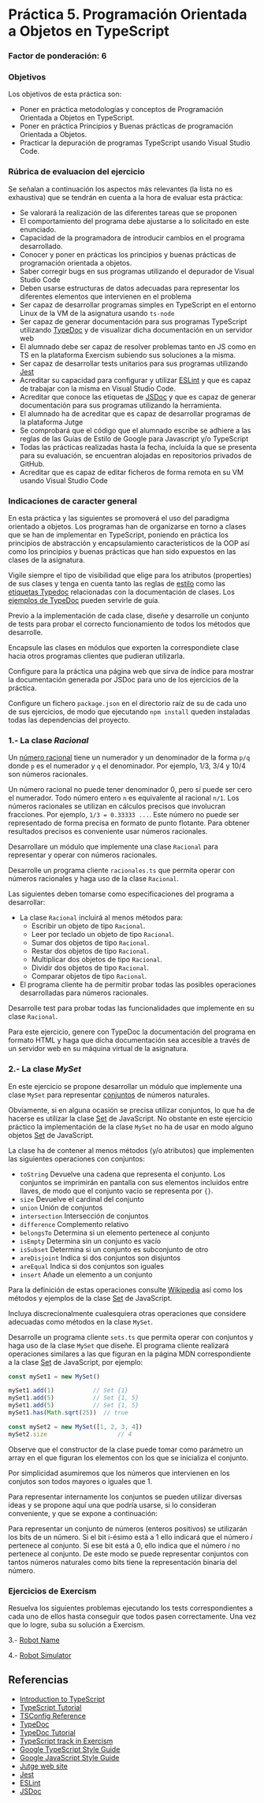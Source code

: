 # Práctica 5. Programación Orientada a Objetos en TypeScript
### Factor de ponderación: 6

### Objetivos
Los objetivos de esta práctica son:
* Poner en práctica metodologías y conceptos de Programación Orientada a Objetos en TypeScript.
* Poner en práctica Principios y Buenas prácticas de programación Orientada a Objetos.
* Practicar la depuración de programas TypeScript usando Visual Studio Code.

### Rúbrica de evaluacion del ejercicio
Se señalan a continuación los aspectos más relevantes (la lista no es exhaustiva)
que se tendrán en cuenta a la hora de evaluar esta práctica:
* Se valorará la realización de las diferentes tareas que se proponen
* El comportamiento del programa debe ajustarse a lo solicitado en este enunciado.
* Capacidad de la programadora de introducir cambios en el programa desarrollado.
* Conocer y poner en prácticas los principios y buenas prácticas de programación orientada a objetos.
* Saber corregir bugs en sus programas utilizando el depurador de Visual Studio Code
* Deben usarse estructuras de datos adecuadas para representar los diferentes elementos que intervienen en el problema
* Ser capaz de desarrollar programas simples en TypeScript en el entorno Linux de la VM de la asignatura usando
  `ts-node`
* Ser capaz de generar documentación para sus programas TypeScript utilizando
  [TypeDoc](https://typedoc.org/)
  y de visualizar dicha documentación en un servidor web
* El alumnado debe ser capaz de resolver problemas tanto en JS como en TS en la plataforma Exercism subiendo sus soluciones a la misma.
* Ser capaz de desarrollar tests unitarios para sus programas utilizando
  [Jest](https://jestjs.io/)
* Acreditar su capacidad para configurar y utilizar 
  [ESLint](https://eslint.org/)
y que es capaz de trabajar con la misma en Visual Studio Code.
* Acreditar que conoce las etiquetas de 
  [JSDoc](https://jsdoc.app/)
  y que es capaz de generar documentación para sus programas utilizando la herramienta.
* El alumnado ha de acreditar que es capaz de desarrollar programas de la plataforma Jutge
* Se comprobará que el código que el alumnado escribe se adhiere a las reglas de las Guías de Estilo de Google
  para Javascript y/o TypeScript
* Todas las prácticas realizadas hasta la fecha, incluída la que se presenta para su evaluación, se encuentran alojadas en repositorios privados de GitHub.
* Acreditar que es capaz de editar ficheros de forma remota en su VM usando Visual Studio Code

### Indicaciones de caracter general
En esta práctica y las siguientes se promoverá el uso del paradigma orientado a objetos.
Los programas han de organizarse en torno a clases que se han de implementar en TypeScript,
poniendo en práctica los principios de abstracción y encapsulamiento característicos 
de la OOP así como los principios y buenas prácticas que han sido expuestos en las clases de la asignatura.

Vigile siempre el tipo de visibilidad que elige para los atributos (properties) de sus clases
y tenga en cuenta tanto las reglas de 
[estilo](https://google.github.io/styleguide/tsguide.html)
como las 
[etiquetas Typedoc](https://typedoc.org/guides/overview/)
relacionadas con la documentación de clases.
Los
[ejemplos de TypeDoc](https://typedoc.org/example/)
pueden servirle de guía.

Previo a la implementación de cada clase, diseñe y desarrolle un conjunto de tests para probar el correcto
funcionamiento de todos los métodos que desarrolle.

Encapsule las clases en módulos que exporten la correspondiete clase hacia otros programas clientes que pudieran utilizarla.

Configure para la práctica una página web que sirva de índice para mostrar la documentación generada por
JSDoc para uno de los ejercicios de la práctica.

Configure un fichero `package.json` en el directorio raíz de su de cada uno de sus ejercicios, de modo que ejecutando 
`npm install` queden instaladas todas las dependencias del proyecto.

### 1.- La clase *Racional*
Un 
[número racional](https://en.wikipedia.org/wiki/Rational_number)
tiene un numerador y un denominador de la forma `p/q` donde `p` es el numerador y `q` el denominador.
Por ejemplo, 1/3, 3/4 y 10/4 son números racionales.

Un número racional no puede tener denominador 0, pero sí puede ser cero el numerador.
Todo número entero `n` es equivalente al racional `n/1`.
Los números racionales se utilizan en cálculos precisos que involucran fracciones.
Por ejemplo, `1/3 = 0.33333 ...`.
Este número no puede ser representado de forma precisa en formato de punto flotante.
Para obtener resultados precisos es conveniente usar números racionales.

Desarrollare un módulo que implemente una clase `Racional` para representar y operar con números racionales.

Desarrolle un programa cliente `racionales.ts` que permita operar con números racionales y haga uso
de la clase `Racional`.

Las siguientes deben tomarse como especificaciones del programa a desarrollar:
* La clase `Racional` incluirá al menos métodos para:
    * Escribir un objeto de tipo `Racional`.
    * Leer por teclado un objeto de tipo `Racional`.
    * Sumar dos objetos de tipo `Racional`.
    * Restar dos objetos de tipo `Racional`.
    * Multiplicar dos objetos de tipo `Racional`.
    * Dividir dos objetos de tipo `Racional`.
    * Comparar objetos de tipo `Racional`.
* El programa cliente ha de permitir probar todas las posibles operaciones desarrolladas para números
racionales.

Desarrolle test para probar todas las funcionalidades que implemente en su clase `Racional`.

Para este ejercicio, genere con TypeDoc la documentación del programa en formato HTML y haga que dicha documentación 
sea accesible a través de un servidor web en su máquina virtual de la asignatura.

### 2.- La clase *MySet*
En este ejercicio se propone desarrollar un módulo que implemente una clase `MySet` 
para representar 
[conjuntos](https://en.wikipedia.org/wiki/Set_(mathematics)) 
de números naturales.

Obviamente, si en alguna ocasión se precisa utilizar conjuntos, lo que ha de hacerse es utilizar la clase 
[Set](https://developer.mozilla.org/en-US/docs/Web/JavaScript/Reference/Global_Objects/Set)
de JavaScript.
No obstante en este ejercicio práctico la implementación de la clase `MySet` no ha de usar en modo alguno objetos 
[Set](https://developer.mozilla.org/en-US/docs/Web/JavaScript/Reference/Global_Objects/Set)
de JavaScript.

La clase ha de contener al menos métodos (y/o atributos) que implementen las siguientes operaciones con conjuntos:
* `toString` Devuelve una cadena que representa el conjunto. Los conjuntos se imprimirán en pantalla con sus
  elementos incluídos entre llaves, de modo que el conjunto vacío se representa por `{}`.
* `size` Devuelve el cardinal del conjunto
* `union` Unión de conjuntos
* `intersection` Intersección de conjuntos
* `difference` Complemento relativo
* `belongsTo` Determina si un elemento pertenece al conjunto
* `isEmpty` Determina sin un conjunto es vacío
* `isSubset` Determina si un conjunto es subconjunto de otro 
* `areDisjoint` Indica si dos conjuntos son disjuntos
* `areEqual` Indica si dos conjuntos son iguales 
* `insert` Añade un elemento a un conjunto

Para la definición de estas operaciones consulte 
[Wikipedia](https://en.wikipedia.org/wiki/Set_(mathematics)) 
así como los métodos y ejemplos de la clase
[Set](https://developer.mozilla.org/en-US/docs/Web/JavaScript/Reference/Global_Objects/Set) 
de JavaScript.

Incluya discrecionalmente cualesquiera otras operaciones que considere adecuadas como métodos en la clase
`MySet`.

Desarrolle un programa cliente `sets.ts` que permita operar con conjuntos y haga uso de la clase `MySet` que diseñe.
El programa cliente realizará operaciones similares a las que figuran en la página MDN correspondiente a la
clase
[Set](https://developer.mozilla.org/en-US/docs/Web/JavaScript/Reference/Global_Objects/Set) 
de JavaScript, por ejemplo:
```javascript
const mySet1 = new MySet()

mySet1.add(1)           // Set {1}
mySet1.add(5)           // Set {1, 5}
mySet1.add(5)           // Set {1, 5}
mySet1.has(Math.sqrt(25))  // true

const mySet2 = new MySet([1, 2, 3, 4])
mySet2.size                    // 4
```

Observe que el constructor de la clase puede tomar como parámetro un array en el que figuran los elementos con los
que se inicializa el conjunto.

Por simplicidad asumiremos que los números que intervienen en los conjutos son todos mayores o iguales que 1.

Para representar internamente los conjuntos se pueden utilizar diversas ideas y se propone aquí una que podría
usarse, si lo consideran conveniente, y que se expone a continuación:

Para representar un conjunto de números (enteros positivos) se utilizarán los bits de un número. 
Si el bit i-ésimo está a 1 ello indicará que el número *i* pertenece al conjunto. 
Si ese bit está a 0, ello indica que el número *i* no pertenece al conjunto. 
De este modo se puede representar conjuntos con tantos números naturales como bits tiene la representación
binaria del número.

### Ejercicios de Exercism
Resuelva los siguientes problemas ejecutando los tests correspondientes a cada uno de ellos hasta conseguir
que todos pasen correctamente. 
Una vez que lo logre, suba su solución a Exercism.

3.- [Robot Name](https://exercism.org/tracks/typescript/exercises/robot-name)

4.- [Robot Simulator](https://exercism.org/tracks/javascript/exercises/robot-simulator)

## Referencias
* [Introduction to TypeScript](https://github.com/alu0101329888/Introduction-to-TypeScript)
* [TypeScript Tutorial](https://www.typescripttutorial.net/)
* [TSConfig Reference](https://www.typescriptlang.org/tsconfig)
* [TypeDoc](https://typedoc.org/)
* [TypeDoc Tutorial](https://cancerberosgx.github.io/javascript-documentation-examples/examples/typedoc-tutorial-basic/docs/docco/src/index.html#:~:text=TypeDoc%20is%20an%20API%20documentation,HTML%20documentation%20website%20for%20you.)
* [TypeScript track in Exercism](https://exercism.org/tracks/typescript)
* [Google TypeScript Style Guide](https://google.github.io/styleguide/tsguide.html)
* [Google JavaScript Style Guide](https://google.github.io/styleguide/jsguide.html)
* [Jutge web site](https://jutge.org/)
* [Jest](https://jestjs.io/)
* [ESLint](https://eslint.org/)
* [JSDoc](https://jsdoc.app/)
